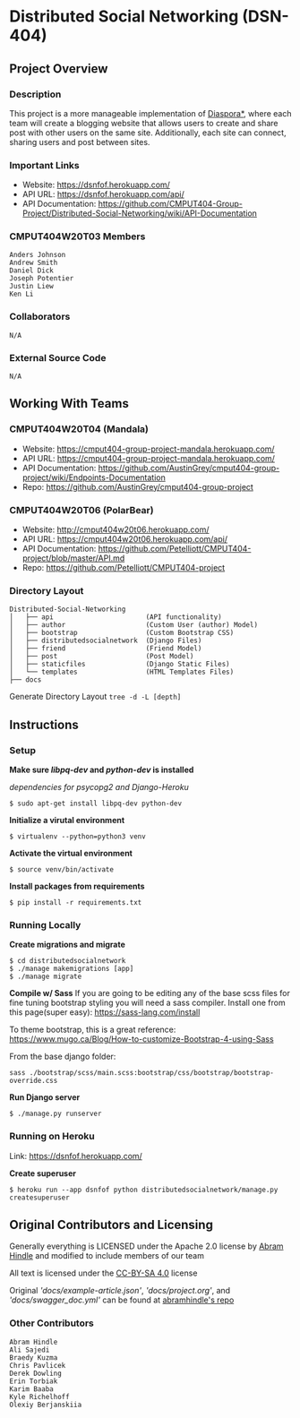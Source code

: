 # Distributed Social Networking (DSN-404)

## Project Overview

### Description

This project is a more manageable implementation of [Diaspora\*](https://diasporafoundation.org/), where each team will create a blogging website that allows users to create and share post with other users on the same site. Additionally, each site can connect, sharing users and post between sites.

### Important Links
* Website: https://dsnfof.herokuapp.com/
* API URL: https://dsnfof.herokuapp.com/api/
* API Documentation: https://github.com/CMPUT404-Group-Project/Distributed-Social-Networking/wiki/API-Documentation

### CMPUT404W20T03 Members

```
Anders Johnson
Andrew Smith
Daniel Dick
Joseph Potentier
Justin Liew
Ken Li
```

### Collaborators
`N/A`

### External Source Code
`N/A`

## Working With Teams

### CMPUT404W20T04 (Mandala)
* Website: https://cmput404-group-project-mandala.herokuapp.com/
* API URL: https://cmput404-group-project-mandala.herokuapp.com/
* API Documentation: https://github.com/AustinGrey/cmput404-group-project/wiki/Endpoints-Documentation
* Repo: https://github.com/AustinGrey/cmput404-group-project

### CMPUT404W20T06 (PolarBear)
* Website: http://cmput404w20t06.herokuapp.com/
* API URL: https://cmput404w20t06.herokuapp.com/api/
* API Documentation: https://github.com/Petelliott/CMPUT404-project/blob/master/API.md
* Repo: https://github.com/Petelliott/CMPUT404-project

### Directory Layout
```
Distributed-Social-Networking
│   ├── api                       (API functionality)
│   ├── author                    (Custom User (author) Model)
│   ├── bootstrap                 (Custom Bootstrap CSS)
│   ├── distributedsocialnetwork  (Django Files)
│   ├── friend                    (Friend Model)
│   ├── post                      (Post Model)
│   ├── staticfiles               (Django Static Files)
│   └── templates                 (HTML Templates Files)
├── docs
```

Generate Directory Layout `tree -d -L [depth]`

## Instructions

### Setup

**Make sure _libpq-dev_ and _python-dev_ is installed**

_dependencies for psycopg2 and Django-Heroku_

```
$ sudo apt-get install libpq-dev python-dev
```

**Initialize a virutal environment**

```
$ virtualenv --python=python3 venv
```

**Activate the virtual environment**

```
$ source venv/bin/activate
```

**Install packages from requirements**

```
$ pip install -r requirements.txt
```

### Running Locally

**Create migrations and migrate**

```
$ cd distributedsocialnetwork
$ ./manage makemigrations [app]
$ ./manage migrate
```

**Compile w/ Sass**
If you are going to be editing any of the base scss files for fine tuning bootstrap styling you will need a sass compiler. Install one from this page(super easy): https://sass-lang.com/install

To theme bootstrap, this is a great reference: https://www.mugo.ca/Blog/How-to-customize-Bootstrap-4-using-Sass

From the base django folder:

```
sass ./bootstrap/scss/main.scss:bootstrap/css/bootstrap/bootstrap-override.css
```

**Run Django server**

```
$ ./manage.py runserver
```

### Running on Heroku

Link: https://dsnfof.herokuapp.com/

**Create superuser**

```
$ heroku run --app dsnfof python distributedsocialnetwork/manage.py createsuperuser
```

## Original Contributors and Licensing

Generally everything is LICENSED under the Apache 2.0 license by [Abram Hindle](https://github.com/abramhindle) and modified to include members of our team

All text is licensed under the [CC-BY-SA 4.0](http://creativecommons.org/licenses/by-sa/4.0/deed.en_US) license

Original _'docs/example-article.json'_, _'docs/project.org'_, and _'docs/swagger_doc.yml'_ can be found at [abramhindle's repo](https://github.com/abramhindle/CMPUT404-project-socialdistribution)

### Other Contributors

```
Abram Hindle
Ali Sajedi
Braedy Kuzma
Chris Pavlicek
Derek Dowling
Erin Torbiak
Karim Baaba
Kyle Richelhoff
Olexiy Berjanskiia
```
